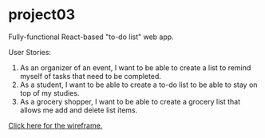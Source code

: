 # project03
Fully-functional React-based "to-do list" web app.

User Stories:
  1. As an organizer of an event, I want to be able to create a list to remind myself of tasks that need to be completed. 
  2. As a student, I want to be able to create a to-do list to be able to stay on top of my studies. 
  3. As a grocery shopper, I want to be able to create a grocery list that allows me add and delete list items.

[Click here for the wireframe.](https://ibb.co/3rDJWmn)
